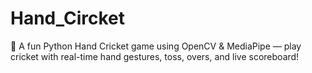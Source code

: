 # Hand_Circket
🏏 A fun Python Hand Cricket game using OpenCV &amp; MediaPipe — play cricket with real-time hand gestures, toss, overs, and live scoreboard!
